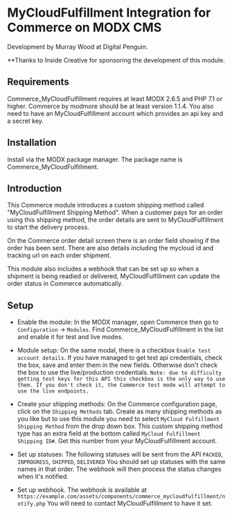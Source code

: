 # MyCloudFulfillment Integration for Commerce on MODX CMS
Development by Murray Wood at Digital Penguin.

**Thanks to Inside Creative for sponsoring the development of this module.

## Requirements
Commerce_MyCloudFulfillment requires at least MODX 2.6.5 and PHP 7.1 or higher. Commerce by modmore should be at least version 1.1.4. You also need to have an MyCloudFulfillment account which provides an api key and a secret key.

## Installation
Install via the MODX package manager. The package name is Commerce_MyCloudFulfillment.

## Introduction
This Commerce module introduces a custom shipping method called "MyCloudFulfillment Shipping Method".
When a customer pays for an order using this shipping method, the order details are sent to MyCloudFulfillment to start the delivery process.

On the Commerce order detail screen there is an order field showing if the order has been sent.
There are also details including the mycloud id and tracking url on each order shipment.

This module also includes a webhook that can be set up so when a shipment is being readied or delivered, 
MyCloudFulfillment can update the order status in Commerce automatically.

## Setup
- Enable the module: In the MODX manager, open Commerce then go to `Configuration` -> `Modules`.
Find Commerce_MyCloudFulfillment in the list and enable it for test and live modes.
  

- Module setup: On the same modal, there is a checkbox `Enable test account details`. If you have 
managed to get test api credentials, check the box, save and enter them in the new fields. Otherwise don't check the box to use the live/production credentials.
  `Note: due to difficulty getting test keys for this API this checkbox is the only way to use them. If you don't check it, the Commerce test mode will attempt to use the live endpoints.`
  

- Create your shipping methods: On the Commerce configuration page, click on the `Shipping Methods` tab. 
Create as many shipping methods as you like but to use this module you need to select `MyCloud Fulfillment Shipping Method` from the drop down box.
  This custom shipping method type has an extra field at the bottom called `MyCloud Fulfillment Shipping ID#`.
  Get this number from your MyCloudFulfillment account.
  

- Set up statuses: The following statuses will be sent from the API `PACKED`, `INPROGRESS`, `SHIPPED`, `DELIVERED`
You should set up statuses with the same names in that order. The webhook will then process the status changes when it's notified.
  

- Set up webhook. The webhook is available at `https://example.com/assets/components/commerce_mycloudfulfillment/notify.php`
You will need to contact MyCloudFulfillment to have it set.
  
